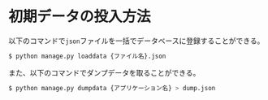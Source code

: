 # 初期データの投入方法

以下のコマンドで`json`ファイルを一括でデータベースに登録することができる。

```bash
$ python manage.py loaddata {ファイル名}.json
```

また、以下のコマンドでダンプデータを取ることができる。

```bash
$ python manage.py dumpdata {アプリケーション名} > dump.json
```
